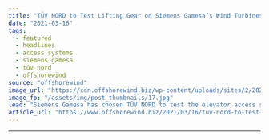 ```yaml
---
title: "TÜV NORD to Test Lifting Gear on Siemens Gamesa’s Wind Turbines Offshore Germany"
date: "2021-03-16"
tags: 
  - featured
  - headlines
  - access systems
  - siemens gamesa
  - tüv nord
  - offshorewind
source: "offshorewind"
image_url: "https://cdn.offshorewind.biz/wp-content/uploads/sites/2/2021/03/16122003/TUV_NORD_Offshore_.jpg"
image_fp: "/assets/img/post_thumbnails/17.jpg"
lead: "Siemens Gamesa has chosen TÜV NORD to test the elevator access systems and cranes"
article_url: "https://www.offshorewind.biz/2021/03/16/tuv-nord-to-test-lifting-gear-on-siemens-gamesas-wind-turbines-offshore-germany/"
---
```


---

